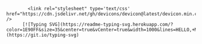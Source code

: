
            <link rel="stylesheet" type='text/css' href="https://cdn.jsdelivr.net/gh/devicons/devicon@latest/devicon.min.css" />
          [![Typing SVG](https://readme-typing-svg.herokuapp.com/?color=1E90FF&size=35&center=true&vCenter=true&width=1000&lines=HELLO,+My+name+is+Iseri+Fabiano;I'm+49+years+old;I'm+from+Brazil;Student+Data+Scientist;Be+Welcome!+:%29)](https://git.io/typing-svg)



